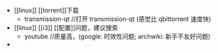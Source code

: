 - [[linux]] [[torrent]]下载
  * transmission-qt //打开 transmission-qt (感觉比 qbittorrent 速度快)
- [[linux]] [[i3]] [[配置]]问题，建议搜索
  * youtube //质量高，(google: 时效性问题; archwiki: 新手不友好问题)
-